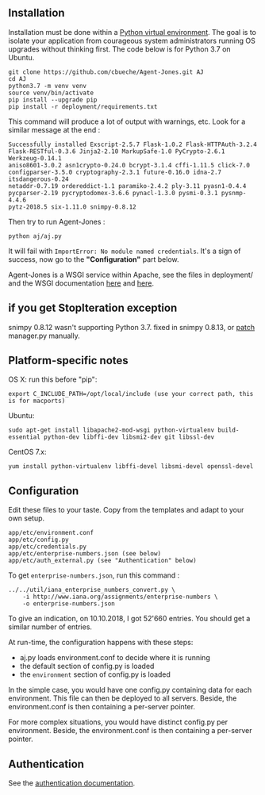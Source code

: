 Installation
------------

Installation must be done within a [Python virtual environment](http://www.virtualenv.org/). The goal is to isolate your application from courageous system administrators running OS upgrades without thinking first. The code below is for Python 3.7 on Ubuntu.

    git clone https://github.com/cbueche/Agent-Jones.git AJ
    cd AJ
    python3.7 -m venv venv
    source venv/bin/activate
    pip install --upgrade pip
    pip install -r deployment/requirements.txt

This command will produce a lot of output with warnings, etc. Look for a similar message at the end :

    Successfully installed Exscript-2.5.7 Flask-1.0.2 Flask-HTTPAuth-3.2.4
    Flask-RESTful-0.3.6 Jinja2-2.10 MarkupSafe-1.0 PyCrypto-2.6.1 Werkzeug-0.14.1
    aniso8601-3.0.2 asn1crypto-0.24.0 bcrypt-3.1.4 cffi-1.11.5 click-7.0
    configparser-3.5.0 cryptography-2.3.1 future-0.16.0 idna-2.7 itsdangerous-0.24
    netaddr-0.7.19 ordereddict-1.1 paramiko-2.4.2 ply-3.11 pyasn1-0.4.4
    pycparser-2.19 pycryptodomex-3.6.6 pynacl-1.3.0 pysmi-0.3.1 pysnmp-4.4.6
    pytz-2018.5 six-1.11.0 snimpy-0.8.12

Then try to run Agent-Jones :

    python aj/aj.py

It will fail with `ImportError: No module named credentials`. It's a sign of success, now go to the **"Configuration"** part below.

Agent-Jones is a WSGI service within Apache, see the files in deployment/ and the WSGI documentation [here](https://github.com/GrahamDumpleton/mod_wsgi) and [here](http://modwsgi.readthedocs.io/en/develop/).

## if you get StopIteration exception

snimpy 0.8.12 wasn't supporting Python 3.7. fixed in snimpy 0.8.13, or [patch](https://github.com/vincentbernat/snimpy/issues/83) manager.py manually.

Platform-specific notes
-----------------------

OS X: run this before "pip":

    export C_INCLUDE_PATH=/opt/local/include (use your correct path, this is for macports)

Ubuntu:

    sudo apt-get install libapache2-mod-wsgi python-virtualenv build-essential python-dev libffi-dev libsmi2-dev git libssl-dev

CentOS 7.x:

    yum install python-virtualenv libffi-devel libsmi-devel openssl-devel

Configuration
-------------

Edit these files to your taste. Copy from the templates and adapt to your own setup.

	app/etc/environment.conf
    app/etc/config.py
    app/etc/credentials.py
    app/etc/enterprise-numbers.json (see below)
    app/etc/auth_external.py (see "Authentication" below)

To get `enterprise-numbers.json`, run this command :

    ../../util/iana_enterprise_numbers_convert.py \
        -i http://www.iana.org/assignments/enterprise-numbers \
        -o enterprise-numbers.json

To give an indication, on 10.10.2018, I got 52'660 entries. You should get a similar number of entries.

At run-time, the configuration happens with these steps:

- aj.py loads environment.conf to decide where it is running
- the default section of config.py is loaded
- the `environment` section of config.py is loaded

In the simple case, you would have one config.py containing data for each environment. This file can then be deployed to all servers. Beside, the environment.conf is then containing a per-server pointer.

For more complex situations, you would have distinct config.py per environment. Beside, the environment.conf is then containing a per-server pointer.

Authentication
--------------

See the [authentication documentation](authentication.md).

